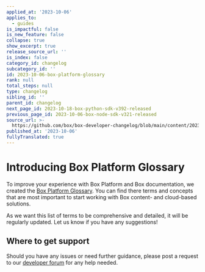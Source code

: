 ```yaml
---
applied_at: '2023-10-06'
applies_to:
  - guides
is_impactful: false
is_new_feature: false
collapse: true
show_excerpt: true
release_source_url: ''
is_index: false
category_id: changelog
subcategory_id: ''
id: 2023-10-06-box-platform-glossary
rank: null
total_steps: null
type: changelog
sibling_id: ''
parent_id: changelog
next_page_id: 2023-10-18-box-python-sdk-v392-released
previous_page_id: 2023-10-06-box-node-sdk-v321-released
source_url: >-
  https://github.com/box/box-developer-changelog/blob/main/content/2023/10-06-box-platform-glossary.md
published_at: '2023-10-06'
fullyTranslated: true
---
```

# Introducing Box Platform Glossary

To improve your experience with Box Platform and Box documentation, we created the [Box Platform Glossary][1].
You can find there terms and concepts that are most important to start working with Box content- and cloud-based solutions.

<!-- more -->

As we want this list of terms to be comprehensive and detailed, it will be regularly updated. Let us know if you have any suggestions!

## Where to get support

Should you have any issues or need further guidance, please post a request to
our [developer forum][2] for any help needed.

[1]: page/platform/box-glossary/

[2]: https://forum.box.com/
